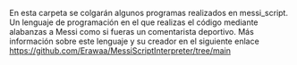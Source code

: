 En esta carpeta se colgarán algunos programas realizados en messi_script. Un lenguaje de programación en el que realizas el código mediante alabanzas a Messi como si fueras un comentarista deportivo. Más información sobre este lenguaje y su creador en el siguiente enlace
https://github.com/Erawaa/MessiScriptInterpreter/tree/main
